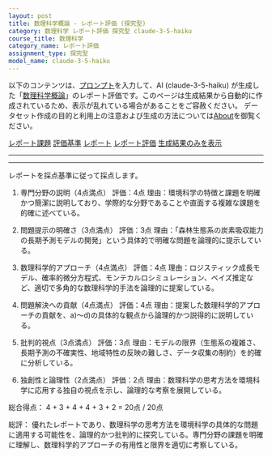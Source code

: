 ```yaml
---
layout: post
title: 数理科学概論 - レポート評価 (探究型)
category: 数理科学 レポート評価 探究型 claude-3-5-haiku
course_title: 数理科学
category_name: レポート評価
assignment_type: 探究型
model_name: claude-3-5-haiku
---
```


以下のコンテンツは、[プロンプト](https://github.com/takedatoshiyuki/synthetic_assignments/tree/main/generated/数理科学/claude-3-5-haiku/prompt_レポート評価-探究型.md)を入力して、AI (claude-3-5-haiku) が生成した「[数理科学概論](/contents/数理科学/)」のレポート評価です。このページは生成結果から自動的に作成されているため、表示が乱れている場合があることをご容赦ください。
データセット作成の目的と利用上の注意および生成の方法については[About](/About)を御覧ください。

[レポート課題](../レポート課題-探究型)
[評価基準](../評価基準-探究型)
[レポート](../レポート-探究型)
[レポート評価](../レポート評価-探究型)
[生成結果のみを表示](https://github.com/takedatoshiyuki/synthetic_assignments/tree/main/generated/数理科学/claude-3-5-haiku/レポート評価-探究型.md)
  

***
***
  
レポートを採点基準に従って採点します。

1. 専門分野の説明（4点満点）
評価：4点
理由：環境科学の特徴と課題を明確かつ簡潔に説明しており、学際的な分野であることや直面する複雑な課題を的確に述べている。

2. 問題提示の明確さ（3点満点）
評価：3点
理由：「森林生態系の炭素吸収能力の長期予測モデルの開発」という具体的で明確な問題を論理的に提示している。

3. 数理科学的アプローチ（4点満点）
評価：4点
理由：ロジスティック成長モデル、確率的微分方程式、モンテカルロシミュレーション、ベイズ推定など、適切で多角的な数理科学的手法を論理的に提案している。

4. 問題解決への貢献（4点満点）
評価：4点
理由：提案した数理科学的アプローチの貢献を、a)～d)の具体的な観点から論理的かつ説得的に説明している。

5. 批判的視点（3点満点）
評価：3点
理由：モデルの限界（生態系の複雑さ、長期予測の不確実性、地域特性の反映の難しさ、データ収集の制約）を的確に分析している。

6. 独創性と論理性（2点満点）
評価：2点
理由：数理科学の思考方法を環境科学に応用する独自の視点を示し、論理的な考察を展開している。

総合得点：
4 + 3 + 4 + 4 + 3 + 2 = 20点 / 20点

総評：
優れたレポートであり、数理科学の思考方法を環境科学の具体的な問題に適用する可能性を、論理的かつ批判的に探究している。専門分野の課題を明確に理解し、数理科学的アプローチの有用性と限界を適切に考察している。
